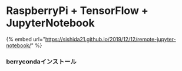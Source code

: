 # RaspberryPi + TensorFlow + JupyterNotebook



{% embed url="https://sishida21.github.io/2019/12/12/remote-jupyter-notebook/" %}



### berrycondaインストール



